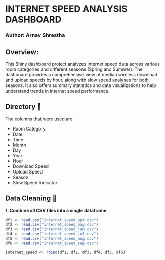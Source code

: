 # INTERNET SPEED ANALYSIS DASHBOARD

### Author: Arnav Shrestha

## Overview:
This Shiny dashboard project analyzes internet speed data across various room categories and different seasons (Spring and Summer). The dashboard provides a comprehensive view of median wireless download and upload speeds by hour, along with slow speed analyses for both seasons. It also offers summary statistics and data visualizations to help understand trends in internet speed performance.

## Directory 📖
The columns that were used are: 
- Room Category
- Date
- Time
- Month
- Day
- Year
- Hour
- Download Speed
- Upload Speed
- Season
- Slow Speed Indicator

## Data Cleaning 🧹

**1. Combine all CSV files into a single dataframe**

```r
df1 <- read.csv("internet_speed_apr.csv")
df2 <- read.csv("internet_speed_may.csv")
df3 <- read.csv("internet_speed_jun.csv")
df4 <- read.csv("internet_speed_jul.csv")
df5 <- read.csv("internet_speed_aug.csv")
df6 <- read.csv("internet_speed_sep.csv")

internet_speed <- rbind(df1, df2, df3, df4, df5, df6)
